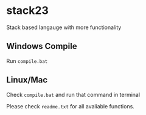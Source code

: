 # stack23
Stack based langauge with more functionality

## Windows Compile
Run `compile.bat`

## Linux/Mac
Check `compile.bat` and run that command in terminal

Please check `readme.txt` for all avaliable functions.
